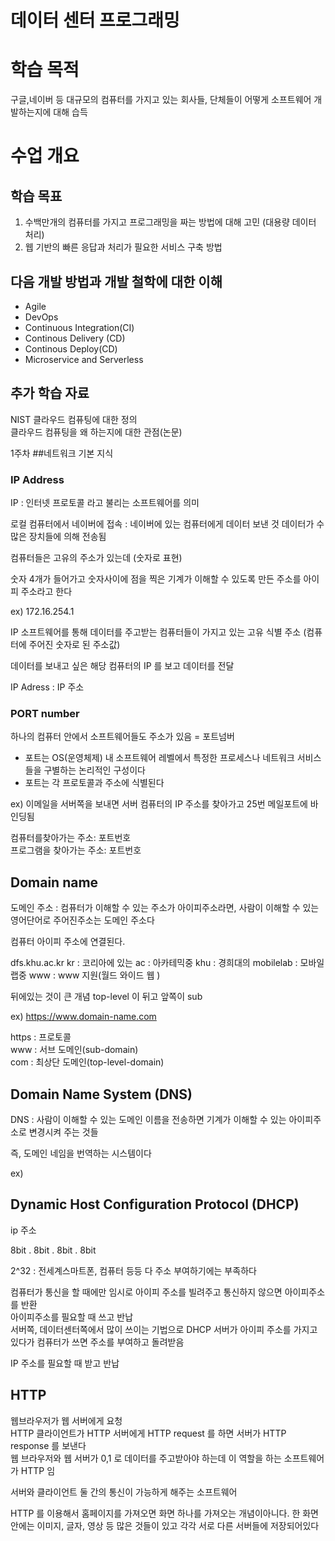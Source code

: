 # 데이터 센터 프로그래밍



# 학습 목적 
구글,네이버 등 대규모의 컴퓨터를 가지고 있는 회사들, 단체들이 어떻게 소프트웨어 개발하는지에 대해 습득

# 수업 개요

## 학습 목표
1. 수백만개의 컴퓨터를 가지고 프로그래밍을 짜는 방법에 대해 고민
(대용량 데이터 처리)
2. 웹 기반의 빠른 응답과 처리가 필요한 서비스 구축 방법

## 다음 개발 방법과 개발 철학에 대한 이해  

- Agile
- DevOps
- Continuous Integration(CI)
- Continous Delivery (CD)
- Continous Deploy(CD)
- Microservice and Serverless

## 추가 학습 자료 

NIST 클라우드 컴퓨팅에 대한 정의  
클라우드 컴퓨팅을 왜 하는지에 대한 관점(논문)
  




1주차
##네트워크 기본 지식
### IP Address 

IP : 인터넷 프로토콜 라고 불리는 소프트웨어를 의미

로컬 컴퓨터에서 네이버에 접속 
: 네이버에 있는 컴퓨터에게 데이터 보낸 것 데이터가 수많은 장치들에 의해 전송됨  

컴퓨터들은 고유의 주소가 있는데 (숫자로 표현) 

숫자 4개가 들어가고 숫자사이에 점을 찍은 기계가 이해할 수 있도록 만든 주소를 아이피 주소라고 한다

ex) 172.16.254.1 

IP 소프트웨어를 통해 데이터를 주고받는 컴퓨터들이 가지고 있는 고유 식별 주소 
(컴퓨터에 주어진 숫자로 된 주소값)

데이터를 보내고 싶은 해당 컴퓨터의 IP 를 보고 데이터를 전달 


IP Adress : IP 주소   

### PORT number

하나의 컴퓨터 안에서 소프트웨어들도 주소가 있음 = 포트넘버

- 포트는 OS(운영체제) 내 소프트웨어 레벨에서  특정한 프로세스나 네트워크 서비스들을 구별하는 논리적인 구성이다
- 포트는 각 프로토콜과 주소에 식별된다 

ex) 이메일을 서버쪽을 보내면 서버 컴퓨터의 IP 주소를 찾아가고 25번 메일포트에 바인딩됨

컴퓨터를찾아가는 주소: 포트번호  
프로그램을 찾아가는 주소: 포트번호 

## Domain name

도메인 주소 : 컴퓨터가 이해할 수 있는 주소가 아이피주소라면, 사람이 이해할 수 있는 영어단어로 주어진주소는 도메인 주소다

컴퓨터 아이피 주소에 연결된다. 

dfs.khu.ac.kr
kr : 코리아에 있는 
ac : 아카테믹중
khu : 경희대의
mobilelab : 모바일랩중
www : www 지원(월드 와이드 웹 )

뒤에있는 것이 큰 개념
top-level 이 뒤고 앞쪽이 sub 


ex) https://www.domain-name.com

https : 프로토콜  
www : 서브 도메인(sub-domain)  
com : 최상단 도메인(top-level-domain)  


## Domain Name System (DNS) 

DNS : 사람이 이해할 수 있는 도메인 이름을 전송하면 기계가 이해할 수 있는 아이피주소로 변경시켜 주는 것들

즉, 도메인 네임을 번역하는 시스템이다 

ex) 

## Dynamic Host Configuration Protocol (DHCP)


ip 주소 

8bit . 8bit . 8bit . 8bit 

2^32 : 전세계스마트폰, 컴퓨터 등등 다 주소 부여하기에는 부족하다



컴퓨터가 통신을 할 때에만 임시로 아이피 주소를 빌려주고 통신하지 않으면 아이피주소를 반환  
아이피주소를 필요할 때 쓰고 반납  
서버쪽, 데이터센터쪽에서 많이 쓰이는 기법으로 DHCP 서버가 아이피 주소를 가지고 있다가 컴퓨터가 쓰면 주소를 부여하고 돌려받음  

IP 주소를 필요할 때 받고 반납 

## HTTP
웹브라우저가 웹 서버에게 요청  
HTTP 클라이언트가 HTTP 서버에게 HTTP request 를 하면 서버가 HTTP response 를 보낸다  
웹 브라우저와 웹 서버가 0,1 로 데이터를 주고받아야 하는데 이 역할을 하는 소프트웨어가 HTTP 임

서버와 클라이언트 둘 간의 통신이 가능하게 해주는 소프트웨어 

  
HTTP 를 이용해서 홈페이지를 가져오면 화면 하나를 가져오는 개념이아니다. 한 화면 안에는 이미지, 글자, 영상 등 많은 것들이 있고 각각 서로 다른 서버들에 저장되어있다 


 


